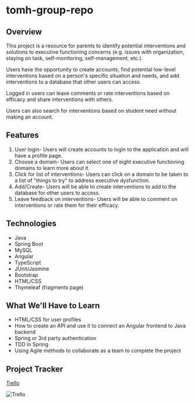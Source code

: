 # tomh-group-repo

## Overview

 This project is a resource for parents to identify potential interventions and solutions to executive functioning concerns (e.g. issues with organization, staying on task, self-monitoring, self-management, etc.). 
 
 Users have the opportunity to create accounts, find potential low-level interventions based on a person's specific situation and needs, and add interventions to a database that other users can access. 
 
 Logged in users can leave comments or rate interventions based on efficacy and share interventions with others. 
 
 Users can also search for interventions based on student need without making an account.
 
 ## Features
 
1. User login- Users will create accounts to login to the application and will have a profile page.
2. Choose a domain- Users can select one of eight executive functioning domains to learn more about it.
3. Click for list of interventions- Users can click on a domain to be taken to a list of "things to try" to address executive dysfunction.
4. Add/Create- Users will be able to create interventions to add to the database for other users to access.
5. Leave feedback on interventions- Users will be able to comment on interventions or rate them for their efficacy.

## Technologies

- Java
- Spring Boot
- MySQL
- Angular
- TypeScript
- JUnit/Jasmine
- Bootstrap
- HTML/CSS
- Thymeleaf (fragments page)

## What We'll Have to Learn

- HTML/CSS for user profiles
- How to create an API and use it to connect an Angular frontend to Java backend
- Spring or 3rd party authentication
- TDD in Spring
- Using Agile methods to collaborate as a team to complete the project

## Project Tracker

[Trello](https://trello.com/b/DDDDSDj5/kanban-template)

![Trello](https://user-images.githubusercontent.com/93892096/165012192-31bec16c-2b59-4860-9426-1c4a1ed4e2cf.png)
